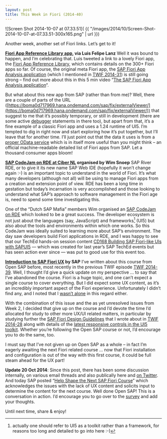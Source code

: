 ```yaml
---
layout: post
title: This Week in Fiori (2014-40)
---
```



![Screen Shot 2014-10-07 at 07.33.51]( {{ "/images/2014/10/Screen-Shot-2014-10-07-at-07.33.51-300x165.png" | url }})

Another week, another set of Fiori links. Let’s get to it!

**[Fiori App Reference Library app](https://boma0d717969.hana.ondemand.com/sap/fix/externalViewer/), via Luis Felipe Lanz**
Well it was bound to happen, and I’m celebrating that. Luis tweeted a link to a lovely Fiori app, the [Fiori App Reference Library](https://boma0d717969.hana.ondemand.com/sap/fix/externalViewer/), which contains details on the 300+ Fiori apps so far. Of course, the original meta Fiori app, the [SAP Fiori App Analysis application](https://code.bluefinsolutions.com/~dadams/FioriWebinar/AppAnalysis.html) (which I mentioned in [TWIF 2014-31](/blog/posts/2014/08/01/this-week-in-fiori-2014-31/)) is still going strong – find out more about this in this 5 min video “[The SAP Fiori App Analysis application](https://www.youtube.com/watch?v=aVeQ4adHgaY)“.

But what about this new app from SAP (rather than from me)? Well, there are a couple of parts of the URL ([https://boma0d717969.hana.ondemand.com/sap/fix/externalViewer/](https://boma0d717969.hana.ondemand.com/sap/fix/externalViewer/)) that suggest to me that it’s possibly temporary, or still in development (there are some active [debugger](https://developer.mozilla.org/en-US/docs/Web/JavaScript/Reference/Statements/debugger) statements in there too), but apart from that, it’s a fine example of a classic Fiori app and uses a 1.24 runtime of UI5. I’m tempted to dig in right now and start exploring how it’s put together, but I’ll leave that for another time. I’ll just point out that the data it uses is from a [proper OData service](https://boma0d717969.hana.ondemand.com/sap/fix/externalViewer/services/data.xsodata/) which is in itself more useful than you might think – an official machine-readable detailed list of Fiori apps from SAP. Let a thousand consumer apps bloom!

**[SAP CodeJam on RDE at Ciber NL](http://www.eventbrite.com/e/sap-codejam-eindhoven-river-rde-registration-12714089183) organised by Wim Snoep**
SAP River RDE, or to give it its new name SAP Web IDE (hopefully it won’t change again :-) is an important topic to understand in the world of Fiori. It’s what many developers (although not all) will be using to manage Fiori apps from a creation and extension point of view. RDE has been a long time in gestation but today’s incarnation is very accomplished and those looking to understand what SAP’s approach to software management in the Fiori age is, need to spend some time investigating this.

One of the “Dutch SAP Mafia” members Wim organised an [SAP CodeJam on RDE](http://www.eventbrite.com/e/sap-codejam-eindhoven-river-rde-registration-12714089183) which looked to be a great success. The developer ecosystem is not just about the languages (say, JavaScript) and frameworks[^n] (UI5) but also about the tools and environments within which one works. So this CodeJam was ideally suited to learning more about SAP’s environment. The day saw developers build Fiori applications in RDE, and I was happy to see that our TechEd hands-on session content [CD168 Building SAP Fiori-like UIs with SAPUI5](http://scn.sap.com/community/developer-center/front-end/blog/2013/10/06/building-sap-fiori-like-uis-with-sapui5) — which was created for last year’s SAP TechEd events but has seen action ever since — was put to good use for this event too.

[^n]:actually one should refer to UI5 as a toolkit rather than a framework, for reasons too long and detailed to go into here :-)

**[Introduction to SAP Fiori UX](http://open.sap.com/courses/fiori1) by SAP**
I’ve written about this course from Open SAP before, most recently in the previous TWIF episode [TWIF 2014-39](/blog/posts/2014/09/28/this-week-in-fiori-2014-39/). Well, I thought I’d give a quick update on my perspective … to say that I’ve abandoned the course. Fiori is a huge topic, and one can’t expect a single course to cover everything. But I did expect some UX content, as it’s an incredibly important aspect of the Fiori experience. Unfortunately I didn’t find any, and I noted that I [wasn’t alone](https://twitter.com/ByteDoc/status/518806002314264577) in this regard either.

With the combination of this issue and the as yet unresolved issues from Week 2, I decided that give up on the course and I’d devote the time I’d allocated for study to other more UX/UI related matters, in particular by studying further the [SAP Fiori Design Guidelines](http://experience.sap.com/fiori-guidelines/index.html) that I wrote about in [TWIF 2014-28](/blog/posts/2014/07/09/this-week-in-fiori-2014-28/) along with details of the [latest responsive controls in the UI5 toolkit](https://openui5.hana.ondemand.com/explored.html). Whether you’re following the Open SAP course or not, I’d encourage you to do the same, too.

I must say that I’ve not given up on Open SAP as a whole – in fact I’m eagerly awaiting the next Fiori related course … now that Fiori installation and configuration is out of the way with this first course, it could be full steam ahead for the UX part!

**Update 20 Oct 2014**: Since this post, there has been some discussion internally, on various email threads and also publically here and [on Twitter](/tweets/qmacro/status/523472656457531392/). And today SAP posted “[Help Shape the Next SAP Fiori Course](http://scn.sap.com/community/opensap/blog/2014/10/20/help-shape-the-next-sap-fiori-ux-course)” which acknowledges the issues with the lack of UX content and solicits input to determine the content for the next course. Well done Open SAP! This is a conversation in action. I’d encourage you to go over to the [survey](https://www.sapsurvey.com/cgi-bin/qwebcorporate.dll?idx=8SCKQZ) and add your thoughts.

Until next time, share & enjoy!


